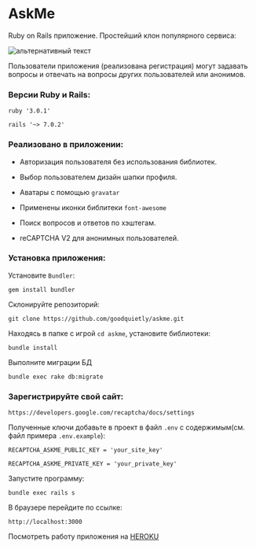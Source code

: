 # AskMe

Ruby on Rails приложение. Простейший клон популярного сервиса:

![альтернативный текст](https://casts.ask.fm/assets/logo-red-b0a3a1253b93dac3050a92d9b0c225d7f85305f13614978d6bcde7bc3219e644.png 'https://ask.fm')

Пользователи приложения (реализована регистрация) могут задавать вопросы и отвечать на вопросы других пользователей или анонимов.

### Версии Ruby и Rails:

```
ruby '3.0.1'

rails '~> 7.0.2'
```

### Реализовано в приложении:

- Авторизация пользователя без использования библиотек.

- Выбор пользователем дизайн шапки профиля.

- Аватары с помощью `gravatar`

- Применены иконки библитеки `font-awesome`

- Поиск вопросов и ответов по хэштегам.

- reCAPTCHA V2 для анонимных пользователей.

### Установка приложения:

Установите `Bundler`:

```
gem install bundler
```

Склонируйте репозиторий:

```
git clone https://github.com/goodquietly/askme.git
```

Находясь в папке с игрой `cd askme`, установите библиотеки:

```
bundle install
```

Выполните миграции БД

```
bundle exec rake db:migrate
```

### Зарегистрируйте свой сайт:

```
https://developers.google.com/recaptcha/docs/settings
```

Полученные ключи добавьте в проект в файл `.env` с содержимым(см. файл примера `.env.example`):

```
RECAPTCHA_ASKME_PUBLIC_KEY = 'your_site_key'

RECAPTCHA_ASKME_PRIVATE_KEY = 'your_private_key'
```

Запустите программу:

```
bundle exec rails s
```

В браузере перейдите по ссылке:

```
http://localhost:3000
```

Посмотреть работу приложения на [HEROKU](https://askmegp.herokuapp.com/)
